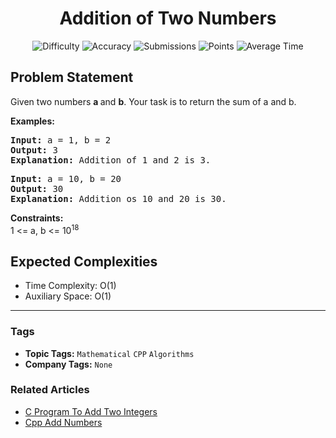 <h1 align="center">Addition of Two Numbers</h1>

<p align="center">
  <img alt="Difficulty" title="Difficulty" src="https://custom-icon-badges.demolab.com/badge/Difficulty: Basic-1F222E?style=for-the-badge&logoColor=white&logo=fire"/>
  <img alt="Accuracy" title="Accuracy" src="https://custom-icon-badges.demolab.com/badge/Accuracy: 79.5%25-1F222E?style=for-the-badge&logoColor=white&logo=target"/>
  <img alt="Submissions" title="Submissions" src="https://custom-icon-badges.demolab.com/badge/Submissions: 74K+-1F222E?style=for-the-badge&logoColor=white&logo=repo"/>
  <img alt="Points" title="Points" src="https://custom-icon-badges.demolab.com/badge/Points: 1-1F222E?style=for-the-badge&logoColor=white&logo=award"/>
  <img alt="Average Time" title="Average Time" src="https://custom-icon-badges.demolab.com/badge/Average%20Time: N/A-1F222E?style=for-the-badge&logoColor=white&logo=clock"/>
</p>

## Problem Statement

Given two numbers <b>a </b>and <b>b</b>. Your task is to return the sum of a and b.

<b>Examples:</b>

<pre><b>Input: </b>a = 1, b = 2
<b>Output: </b>3
<b>Explanation: </b>Addition of 1 and 2 is 3.</pre>

<pre><b>Input: </b>a = 10, b = 20
<b>Output: </b>30
<b>Explanation: </b>Addition os 10 and 20 is 30.</pre>

<b>Constraints:</b><br>1 <= a, b <= 10<sup>18</sup>

## Expected Complexities
- Time Complexity: O(1)
- Auxiliary Space: O(1)

<hr>

### Tags
- **Topic Tags:** `Mathematical` `CPP` `Algorithms`
- **Company Tags:** `None`

### Related Articles
- [C Program To Add Two Integers](https://www.geeksforgeeks.org/c-program-to-add-two-integers/)
- [Cpp Add Numbers](https://www.geeksforgeeks.org/cpp-add-numbers/)
